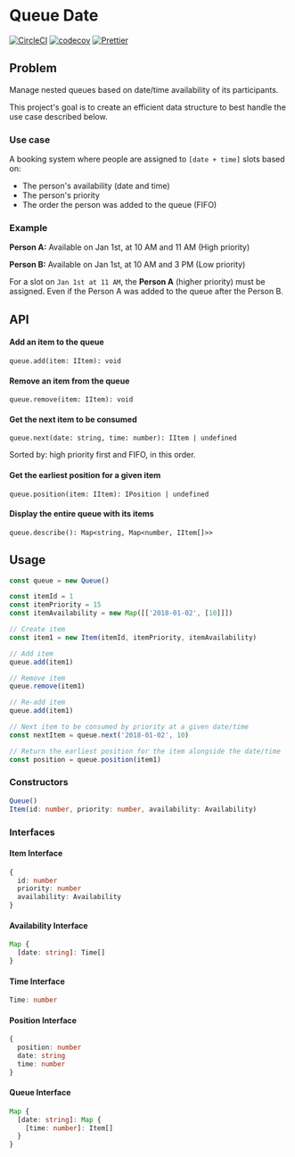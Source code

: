 # Queue Date
[![CircleCI](https://circleci.com/gh/hlibco/availability-queue/tree/master.svg?style=shield)](https://circleci.com/gh/hlibco/availability-queue/tree/master) [![codecov](https://codecov.io/gh/hlibco/availability-queue/branch/master/graph/badge.svg)](https://codecov.io/gh/hlibco/availability-queue) [![Prettier](https://img.shields.io/badge/code_style-prettier-ff69b4.svg)](https://github.com/prettier/prettier)

## Problem

Manage nested queues based on date/time availability of its participants.

This project's goal is to create an efficient data structure to best handle the use case described below.

### Use case

A booking system where people are assigned to `[date + time]` slots based on:
- The person's availability (date and time)
- The person's priority
- The order the person was added to the queue (FIFO)

### Example
**Person A:** Available on Jan 1st, at 10 AM and 11 AM (High priority)

**Person B:** Available on Jan 1st, at 10 AM and 3 PM (Low priority)

For a slot on `Jan 1st at 11 AM`, the **Person A** (higher priority) must be assigned. Even if the Person A was added to the queue after the Person B.

## API

#### Add an item to the queue
`queue.add(item: IItem): void`

#### Remove an item from the queue
`queue.remove(item: IItem): void`

#### Get the next item to be consumed
`queue.next(date: string, time: number): IItem | undefined`

Sorted by: high priority first and FIFO, in this order.

#### Get the earliest position for a given item
`queue.position(item: IItem): IPosition | undefined`

#### Display the entire queue with its items
`queue.describe(): Map<string, Map<number, IItem[]>>`

## Usage

```ts
const queue = new Queue()

const itemId = 1
const itemPriority = 15
const itemAvailability = new Map([['2018-01-02', [10]]])

// Create item
const item1 = new Item(itemId, itemPriority, itemAvailability)

// Add item
queue.add(item1)

// Remove item
queue.remove(item1)

// Re-add item
queue.add(item1)

// Next item to be consumed by priority at a given date/time
const nextItem = queue.next('2018-01-02', 10)

// Return the earliest position for the item alongside the date/time
const position = queue.position(item1)

```

### Constructors

```ts
Queue()
Item(id: number, priority: number, availability: Availability)
```


### Interfaces

#### Item Interface

```ts
{
  id: number
  priority: number
  availability: Availability
}
```

#### Availability Interface

```ts
Map {
  [date: string]: Time[]
}
```

#### Time Interface

```ts
Time: number
```

#### Position Interface

```ts
{
  position: number
  date: string
  time: number
}
```

#### Queue Interface

```ts
Map {
  [date: string]: Map {
    [time: number]: Item[]
  }
}
```
